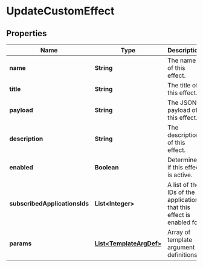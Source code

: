 

# UpdateCustomEffect


## Properties

Name | Type | Description | Notes
------------ | ------------- | ------------- | -------------
**name** | **String** | The name of this effect. | 
**title** | **String** | The title of this effect. | 
**payload** | **String** | The JSON payload of this effect. | 
**description** | **String** | The description of this effect. |  [optional]
**enabled** | **Boolean** | Determines if this effect is active. | 
**subscribedApplicationsIds** | **List&lt;Integer&gt;** | A list of the IDs of the applications that this effect is enabled for |  [optional]
**params** | [**List&lt;TemplateArgDef&gt;**](TemplateArgDef.md) | Array of template argument definitions |  [optional]



